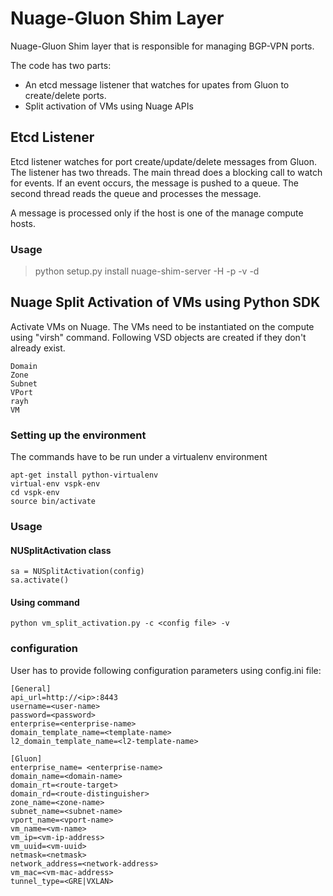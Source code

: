 # Nuage-Gluon Shim Layer
Nuage-Gluon Shim layer that is responsible for managing BGP-VPN ports.

The code has two parts:

* An etcd message listener that watches for upates from Gluon to create/delete ports.
* Split activation of VMs using Nuage APIs

## Etcd Listener
Etcd listener watches for port create/update/delete messages from Gluon. The listener has two threads. The main thread does a blocking call to watch for events. If an event occurs, the message is pushed to a queue. The second thread reads the queue and processes the message.

A message is processed only if the host is one of the manage compute hosts.

### Usage
> python setup.py install
> nuage-shim-server -H <etcd-hostname> -p <etcd-port> -v <vsd-ip> -d

## Nuage Split Activation of VMs using Python SDK
Activate VMs on Nuage. The VMs need to be instantiated on the compute using "virsh" command. 
Following VSD objects are created if they don't already exist.

	Domain
	Zone
	Subnet
	VPort
	rayh
	VM

### Setting up the environment

The commands have to be run under a virtualenv environment

    apt-get install python-virtualenv
    virtual-env vspk-env
    cd vspk-env
    source bin/activate
    
### Usage
#### NUSplitActivation class

    sa = NUSplitActivation(config)
    sa.activate()

#### Using command

    python vm_split_activation.py -c <config file> -v

### configuration

User has to provide following configuration parameters using config.ini file:

    [General]
    api_url=http://<ip>:8443
    username=<user-name>
    password=<password>
    enterprise=<enterprise-name>
    domain_template_name=<template-name>
    l2_domain_template_name=<l2-template-name>

    [Gluon] 
    enterprise_name= <enterprise-name>
    domain_name=<domain-name>
    domain_rt=<route-target>
    domain_rd=<route-distinguisher>
    zone_name=<zone-name>
    subnet_name=<subnet-name>
    vport_name=<vport-name>
    vm_name=<vm-name>
    vm_ip=<vm-ip-address>
    vm_uuid=<vm-uuid>
    netmask=<netmask>
    network_address=<network-address>
    vm_mac=<vm-mac-address>
    tunnel_type=<GRE|VXLAN>
